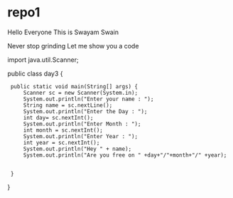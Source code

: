 # repo1
Hello Everyone
This is Swayam Swain



Never stop grinding
Let me show you a code


import java.util.Scanner;

 public class day3 {

     public static void main(String[] args) {
         Scanner sc = new Scanner(System.in);
         System.out.println("Enter your name : ");
         String name = sc.nextLine();
         System.out.println("Enter the Day : ");
         int day= sc.nextInt();
         System.out.println("Enter Month : ");
         int month = sc.nextInt();
         System.out.println("Enter Year : ");
         int year = sc.nextInt();
         System.out.println("Hey " + name);
         System.out.println("Are you free on " +day+"/"+month+"/" +year);    
        

     }
 }           

